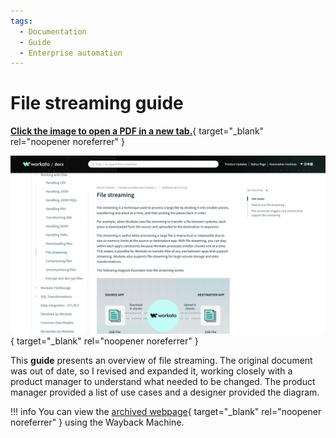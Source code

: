 ```yaml
---
tags:
  - Documentation
  - Guide
  - Enterprise automation
---
```


# File streaming guide

[**Click the image to open a PDF in a new tab.**](pdfs/doc-file-streaming.pdf){ target="_blank" rel="noopener noreferrer" }

[![File streaming documentation screenshot](images/thumb-doc-file-streaming.png)](pdfs/doc-file-streaming.pdf){ target="_blank" rel="noopener noreferrer" }

This **guide** presents an overview of file streaming. The original document was out of date, so I revised and expanded it, working closely with a product manager to understand what needed to be changed. The product manager provided a list of use cases and a designer provided the diagram.

!!! info
    You can view the [archived webpage](https://web.archive.org/web/20240305100004/https://docs.workato.com/features/file-streaming.html){ target="_blank" rel="noopener noreferrer" } using the Wayback Machine.

